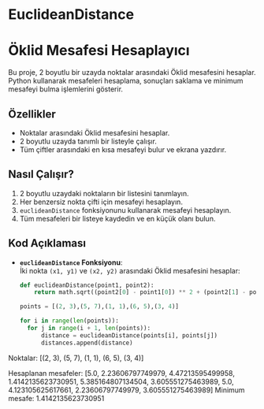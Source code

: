 # EuclideanDistance
# Öklid Mesafesi Hesaplayıcı

Bu proje, 2 boyutlu bir uzayda noktalar arasındaki Öklid mesafesini hesaplar. Python kullanarak mesafeleri hesaplama, sonuçları saklama ve minimum mesafeyi bulma işlemlerini gösterir.

## Özellikler

- Noktalar arasındaki Öklid mesafesini hesaplar.
- 2 boyutlu uzayda tanımlı bir listeyle çalışır.
- Tüm çiftler arasındaki en kısa mesafeyi bulur ve ekrana yazdırır.

## Nasıl Çalışır?

1. 2 boyutlu uzaydaki noktaların bir listesini tanımlayın.
2. Her benzersiz nokta çifti için mesafeyi hesaplayın.
3. `euclideanDistance` fonksiyonunu kullanarak mesafeyi hesaplayın.
4. Tüm mesafeleri bir listeye kaydedin ve en küçük olanı bulun.

## Kod Açıklaması

- **`euclideanDistance` Fonksiyonu**:  
  İki nokta `(x1, y1)` ve `(x2, y2)` arasındaki Öklid mesafesini hesaplar:
  ```python
  def euclideanDistance(point1, point2):
      return math.sqrt((point2[0] - point1[0]) ** 2 + (point2[1] - point1[1]) ** 2)

  points = [(2, 3),(5, 7),(1, 1),(6, 5),(3, 4)]

  for i in range(len(points)):
    for j in range(i + 1, len(points)):
        distance = euclideanDistance(points[i], points[j])
        distances.append(distance)
  
Noktalar: [(2, 3), (5, 7), (1, 1), (6, 5), (3, 4)]

Hesaplanan mesafeler: [5.0, 2.23606797749979, 4.47213595499958, 1.4142135623730951, 5.385164807134504, 3.605551275463989, 5.0, 4.123105625617661, 2.23606797749979, 3.605551275463989]
Minimum mesafe: 1.4142135623730951


